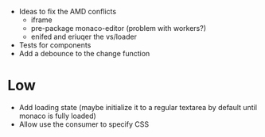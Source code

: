 - Ideas to fix the AMD conflicts
  - iframe
  - pre-package monaco-editor (problem with workers?)
  - enifed and eriuqer the vs/loader
- Tests for components
- Add a debounce to the change function

# Low 
- Add loading state (maybe initialize it to a regular textarea by default until monaco is fully loaded)
- Allow use the consumer to specify CSS
